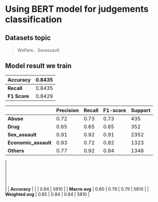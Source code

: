 # Using BERT model for judgements classification
## Datasets topic
> Welfare、Sexassault
## Model result we train
| **Accuracy**  | 0.8435 |
| --- | --- |
|  **Recall** | 0.8435  |
|  **F1 Score** | 0.8429  |

|  | **Precision** | **Recall** | **F1-score** | **Support** |
| --- | --- | --- | --- | --- |
|  **Abuse** | 0.72  | 0.73  | 0.73  | 435  |
|  **Drug** | 0.65  | 0.65  | 0.65  | 352  |
|  **Sex_assault** | 0.91  | 0.92  | 0.91  | 2352  |
|  **Economic_assault** | 0.93  | 0.72  | 0.82  | 1323  |
|  **Others** | 0.77  | 0.92  | 0.84  | 1348  |
|  
|  
|  
|  
|  
|
|  **Accuracy** |   |   | 0.84  | 5810  |
|  **Macro avg** | 0.80  | 0.79  | 0.79  | 5810  |
|  **Weighted avg** | 0.85  | 0.84  | 0.84  | 5810  |
